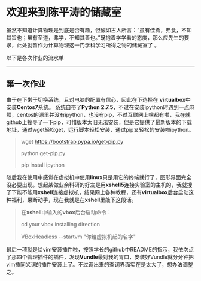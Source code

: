 欢迎来到陈平涛的储藏室
===================


虽然不知道计算物理是到底是否有趣，但诚如古人所言：“虽有佳肴，弗食，不知其旨也；虽有至道，弗学，不知其善也。”既抱着学学看的态度，那么应先生的要求，此处就暂作为计算物理这一门学科学习所得之物的储藏室了 。

以下是各次作业的流水单

----------


第一次作业
-------------

由于在下懒于切换系统，且对电脑的配置有信心，因此在下选择在 **virtualbox**中安装**Centos7**系统。
系统自带了**Python 2.7.5**，不过在安装ipython时遇到一点麻烦，centos的源里并没有ipython，也没有pip，不过互联网上啥都有啦，我在就github上搜寻了一下pip，可惜版本太旧无法安装，但是它提供了最新版本的下载地址，通过wget轻松get，运行脚本轻松安装，通过pip又轻松的安装啦ipython。
> wget https://bootstrap.pypa.io/get-pip.py
>
> python get-pip.py
>
> pip install ipython

随后我在使用中感觉在虚拟机中使用**linux**只是用它的终端就行了，图形界面完全没必要出现。想起某做业余科研的好友是用**xshell5**连接实验室的主机的，我就搜了下能不能用**xshell**连接虚拟机，结果网上各种教程，还有**virtualbox**后台启动这种福利，果断动手，现在我就是在**xshell**里敲下这段话。

> 在**xshell**中输入的**vbox**后台启动命令：
>
> cd your vbox installing direction
>
> VBoxHeadless --startvm "你给虚拟机起的名字"
>

最后一项就是给vim安装插件啦，按照学长的github中README的指示，我依次点了那四个管理插件的插件，发现**Vundle**最对我的胃口，安装好Vundle就分分钟把vim插同义词的插件安装上了。不过调出来的查词界面实在是太大了，想办法调整之。


